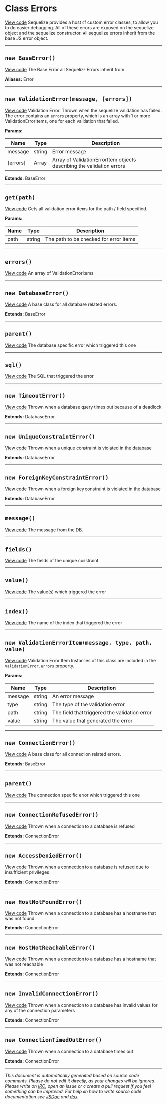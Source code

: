 <a name="errors"></a>
# Class Errors
[View code](https://github.com/sequelize/sequelize/blob/dbcbddd0f1bbdad7ff8b4f939616f51b610619a4/lib/errors.js#L11)
Sequelize provides a host of custom error classes, to allow you to do easier debugging. All of these errors are exposed on the sequelize object and the sequelize constructor.
All sequelize errors inherit from the base JS error object.


***

<a name="baseerror"></a>
## `new BaseError()`
[View code](https://github.com/sequelize/sequelize/blob/dbcbddd0f1bbdad7ff8b4f939616f51b610619a4/lib/errors.js#L20)
The Base Error all Sequelize Errors inherit from.

__Aliases:__ Error

***

<a name="validationerror"></a>
## `new ValidationError(message, [errors])`
[View code](https://github.com/sequelize/sequelize/blob/dbcbddd0f1bbdad7ff8b4f939616f51b610619a4/lib/errors.js#L40)
Validation Error. Thrown when the sequelize validation has failed. The error contains an `errors` property,
which is an array with 1 or more ValidationErrorItems, one for each validation that failed.


**Params:**

| Name | Type | Description |
| ---- | ---- | ----------- |
| message | string | Error message |
| [errors] | Array | Array of ValidationErrorItem objects describing the validation errors  |


__Extends:__ BaseError

***

<a name="get"></a>
## `get(path)`
[View code](https://github.com/sequelize/sequelize/blob/dbcbddd0f1bbdad7ff8b4f939616f51b610619a4/lib/errors.js#L53)
Gets all validation error items for the path / field specified.


**Params:**

| Name | Type | Description |
| ---- | ---- | ----------- |
| path | string | The path to be checked for error items |


***

<a name="errors"></a>
## `errors()`
[View code](https://github.com/sequelize/sequelize/blob/dbcbddd0f1bbdad7ff8b4f939616f51b610619a4/lib/errors.js#L67)
An array of ValidationErrorItems

***

<a name="databaseerror"></a>
## `new DatabaseError()`
[View code](https://github.com/sequelize/sequelize/blob/dbcbddd0f1bbdad7ff8b4f939616f51b610619a4/lib/errors.js#L74)
A base class for all database related errors.

__Extends:__ BaseError

***

<a name="parent"></a>
## `parent()`
[View code](https://github.com/sequelize/sequelize/blob/dbcbddd0f1bbdad7ff8b4f939616f51b610619a4/lib/errors.js#L89)
The database specific error which triggered this one

***

<a name="sql"></a>
## `sql()`
[View code](https://github.com/sequelize/sequelize/blob/dbcbddd0f1bbdad7ff8b4f939616f51b610619a4/lib/errors.js#L95)
The SQL that triggered the error

***

<a name="timeouterror"></a>
## `new TimeoutError()`
[View code](https://github.com/sequelize/sequelize/blob/dbcbddd0f1bbdad7ff8b4f939616f51b610619a4/lib/errors.js#L102)
Thrown when a database query times out because of a deadlock

__Extends:__ DatabaseError

***

<a name="uniqueconstrainterror"></a>
## `new UniqueConstraintError()`
[View code](https://github.com/sequelize/sequelize/blob/dbcbddd0f1bbdad7ff8b4f939616f51b610619a4/lib/errors.js#L113)
Thrown when a unique constraint is violated in the database

__Extends:__ DatabaseError

***

<a name="foreignkeyconstrainterror"></a>
## `new ForeignKeyConstraintError()`
[View code](https://github.com/sequelize/sequelize/blob/dbcbddd0f1bbdad7ff8b4f939616f51b610619a4/lib/errors.js#L132)
Thrown when a foreign key constraint is violated in the database

__Extends:__ DatabaseError

***

<a name="message"></a>
## `message()`
[View code](https://github.com/sequelize/sequelize/blob/dbcbddd0f1bbdad7ff8b4f939616f51b610619a4/lib/errors.js#L152)
The message from the DB.

***

<a name="fields"></a>
## `fields()`
[View code](https://github.com/sequelize/sequelize/blob/dbcbddd0f1bbdad7ff8b4f939616f51b610619a4/lib/errors.js#L158)
The fields of the unique constraint

***

<a name="value"></a>
## `value()`
[View code](https://github.com/sequelize/sequelize/blob/dbcbddd0f1bbdad7ff8b4f939616f51b610619a4/lib/errors.js#L164)
The value(s) which triggered the error

***

<a name="index"></a>
## `index()`
[View code](https://github.com/sequelize/sequelize/blob/dbcbddd0f1bbdad7ff8b4f939616f51b610619a4/lib/errors.js#L170)
The name of the index that triggered the error

***

<a name="validationerroritem"></a>
## `new ValidationErrorItem(message, type, path, value)`
[View code](https://github.com/sequelize/sequelize/blob/dbcbddd0f1bbdad7ff8b4f939616f51b610619a4/lib/errors.js#L182)
Validation Error Item
Instances of this class are included in the `ValidationError.errors` property.


**Params:**

| Name | Type | Description |
| ---- | ---- | ----------- |
| message | string | An error message |
| type | string | The type of the validation error |
| path | string | The field that triggered the validation error |
| value | string | The value that generated the error |


***

<a name="connectionerror"></a>
## `new ConnectionError()`
[View code](https://github.com/sequelize/sequelize/blob/dbcbddd0f1bbdad7ff8b4f939616f51b610619a4/lib/errors.js#L194)
A base class for all connection related errors.

__Extends:__ BaseError

***

<a name="parent"></a>
## `parent()`
[View code](https://github.com/sequelize/sequelize/blob/dbcbddd0f1bbdad7ff8b4f939616f51b610619a4/lib/errors.js#L208)
The connection specific error which triggered this one

***

<a name="connectionrefusederror"></a>
## `new ConnectionRefusedError()`
[View code](https://github.com/sequelize/sequelize/blob/dbcbddd0f1bbdad7ff8b4f939616f51b610619a4/lib/errors.js#L215)
Thrown when a connection to a database is refused

__Extends:__ ConnectionError

***

<a name="accessdeniederror"></a>
## `new AccessDeniedError()`
[View code](https://github.com/sequelize/sequelize/blob/dbcbddd0f1bbdad7ff8b4f939616f51b610619a4/lib/errors.js#L226)
Thrown when a connection to a database is refused due to insufficient privileges

__Extends:__ ConnectionError

***

<a name="hostnotfounderror"></a>
## `new HostNotFoundError()`
[View code](https://github.com/sequelize/sequelize/blob/dbcbddd0f1bbdad7ff8b4f939616f51b610619a4/lib/errors.js#L237)
Thrown when a connection to a database has a hostname that was not found

__Extends:__ ConnectionError

***

<a name="hostnotreachableerror"></a>
## `new HostNotReachableError()`
[View code](https://github.com/sequelize/sequelize/blob/dbcbddd0f1bbdad7ff8b4f939616f51b610619a4/lib/errors.js#L248)
Thrown when a connection to a database has a hostname that was not reachable

__Extends:__ ConnectionError

***

<a name="invalidconnectionerror"></a>
## `new InvalidConnectionError()`
[View code](https://github.com/sequelize/sequelize/blob/dbcbddd0f1bbdad7ff8b4f939616f51b610619a4/lib/errors.js#L259)
Thrown when a connection to a database has invalid values for any of the connection parameters

__Extends:__ ConnectionError

***

<a name="connectiontimedouterror"></a>
## `new ConnectionTimedOutError()`
[View code](https://github.com/sequelize/sequelize/blob/dbcbddd0f1bbdad7ff8b4f939616f51b610619a4/lib/errors.js#L270)
Thrown when a connection to a database times out

__Extends:__ ConnectionError

***

_This document is automatically generated based on source code comments. Please do not edit it directly, as your changes will be ignored. Please write on <a href="irc://irc.freenode.net/#sequelizejs">IRC</a>, open an issue or a create a pull request if you feel something can be improved. For help on how to write source code documentation see [JSDoc](http://usejsdoc.org) and [dox](https://github.com/tj/dox)_